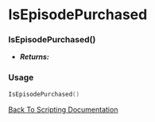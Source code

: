 # IsEpisodePurchased

### IsEpisodePurchased()
- ***Returns:*** 

### Usage

```Lua
IsEpisodePurchased()
```


[Back To Scripting Documentation](../README.md)
